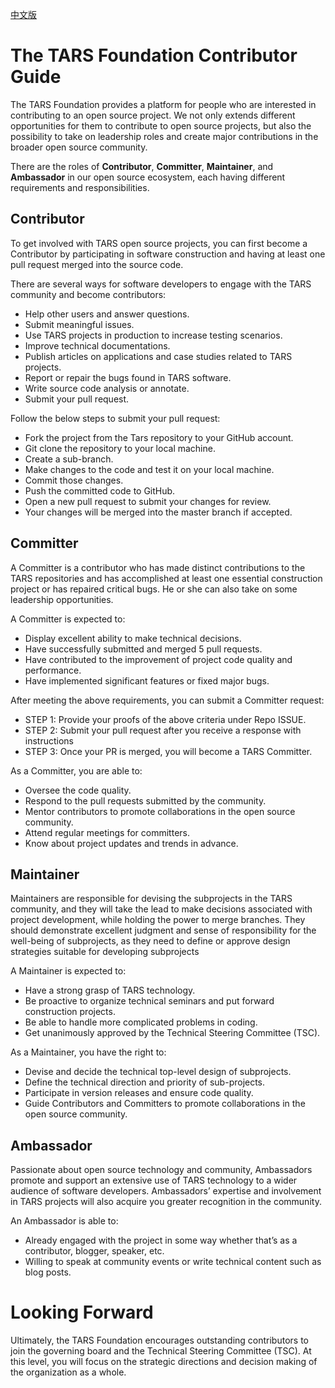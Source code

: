 [中文版](https://github.com/TarsCloud/TarsFoundation/blob/master/Community/Contributor%20Guide_cn.md)

# The TARS Foundation Contributor Guide
The TARS Foundation provides a platform for people who are interested in contributing to an open source project. We not only extends different opportunities for them to contribute to open source projects, but also the possibility to take on leadership roles and create major contributions in the broader open source community. 

There are the roles of **Contributor**, **Committer**, **Maintainer**, and **Ambassador** in our open source ecosystem, each having different requirements and responsibilities. 

## Contributor
To get involved with TARS open source projects, you can first become a Contributor by participating in software construction and having at least one pull request merged into the source code. 

There are several ways for software developers to engage with the TARS community and become contributors:
- Help other users and answer questions.
- Submit meaningful issues.
- Use TARS projects in production to increase testing scenarios.
- Improve technical documentations.
- Publish articles on applications and case studies related to TARS projects.
- Report or repair the bugs found in TARS software.
- Write source code analysis or annotate. 
- Submit your pull request.

Follow the below steps to submit your pull request:
- Fork the project from the Tars repository to your GitHub account.
- Git clone the repository to your local machine.
- Create a sub-branch.
- Make changes to the code and test it on your local machine.
- Commit those changes.
- Push the committed code to GitHub.
- Open a new pull request to submit your changes for review.
- Your changes will be merged into the master branch if accepted.

## Committer
A Committer is a contributor who has made distinct contributions to the TARS repositories and has accomplished at least one essential construction project or has repaired critical bugs. He or she can also take on some leadership opportunities.

A Committer is expected to:
- Display excellent ability to make technical decisions.
- Have successfully submitted and merged 5 pull requests.
- Have contributed to the improvement of project code quality and performance.
- Have implemented significant features or fixed major bugs.

After meeting the above requirements, you can submit a Committer request:
  - STEP 1: Provide your proofs of the above criteria under Repo ISSUE.
  - STEP 2: Submit your pull request after you receive a response with instructions
  - STEP 3: Once your PR is merged, you will become a TARS Committer.


As a Committer, you are able to:
- Oversee the code quality.
- Respond to the pull requests submitted by the community.
- Mentor contributors to promote collaborations in the open source community.
- Attend regular meetings for committers. 
- Know about project updates and trends in advance.


## Maintainer
Maintainers are responsible for devising the subprojects in the TARS community, and they will take the lead to make decisions associated with project development, while holding the power to merge branches. They should demonstrate excellent judgment and sense of responsibility for the well-being of subprojects, as they need to define or approve design strategies suitable for developing subprojects 

A Maintainer is expected to:
- Have a strong grasp of TARS technology.
- Be proactive to organize technical seminars and put forward construction projects.
- Be able to handle more complicated problems in coding.
- Get unanimously approved by the Technical Steering Committee (TSC).

As a Maintainer, you have the right to:
- Devise and decide the technical top-level design of subprojects.
- Define the technical direction and priority of sub-projects.
- Participate in version releases and ensure code quality.
- Guide Contributors and Committers to promote collaborations in the open source community.

## Ambassador
Passionate about open source technology and community, Ambassadors promote and support an extensive use of TARS technology to a wider audience of software developers. Ambassadors’ expertise and involvement in TARS projects will also acquire you greater recognition in the community.

An Ambassador is able to:
- Already engaged with the project in some way whether that’s as a contributor, blogger, speaker, etc.
- Willing to speak at community events or write technical content such as blog posts.

# Looking Forward
Ultimately, the TARS Foundation encourages outstanding contributors to join the governing board and the Technical Steering Committee (TSC). At this level, you will focus on the strategic directions and decision making of the organization as a whole.
